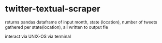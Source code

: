 # twitter-textual-scraper
returns pandas dataframe of input month, state (location), number of tweets gathered per state(location), all written to output fle

interact via UNIX-OS via terminal
